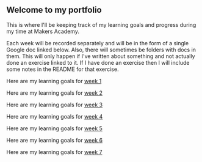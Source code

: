 ## Welcome to my portfolio

This is where I'll be keeping track of my learning goals and progress during my time at Makers Academy.

Each week will be recorded separately and will be in the form of a single Google doc linked below. Also, there will sometimes be folders with docs in them. This will only happen if I've written about something and not actually done an exercise linked to it. If I have done an exercise then I will include some notes in the README for that exercise.

Here are my learning goals for [week 1](https://docs.google.com/document/d/1LhfciaQ-DIQHX7Km4My68Ck0BCsDCRQBLIeK9G80abY/edit?usp=sharing)

Here are my learning goals for [week 2](https://docs.google.com/document/d/1nNnEva_mhaQajLQ_4HBB8qitEISa4YGYwGdSEayw8q4/edit?usp=sharing)

Here are my learning goals for [week 3](https://docs.google.com/document/d/1adu4qWGW_PCS9UXDZyJx5kOBZJBj7BKSTCCNF0bU-xM/edit?usp=sharing)

Here are my learning goals for [week 4](https://docs.google.com/document/d/1YhdtFqCMda9f-TUzQLRMdbA60mNgmDiIUZo1u4NRulQ/edit?usp=sharing)

Here are my learning goals for [week 5](https://docs.google.com/document/d/1ns0Ek5JQspEDP7IYQrG4NQvHY5sc6TwZRnI9eQlQBaY/edit?usp=sharing)

Here are my learning goals for [week 6](https://docs.google.com/document/d/1iJZo3_iPn6Ce4dunNJXmqI-bozCvfTZ5h1pzK-9zKHY/edit?usp=sharing)

Here are my learning goals for [week 7](https://docs.google.com/document/d/1joaiaqR0nLMnfZ6p0jm7kpORw1jO1b1cAY21HKaZ9Go/edit?usp=sharing)
